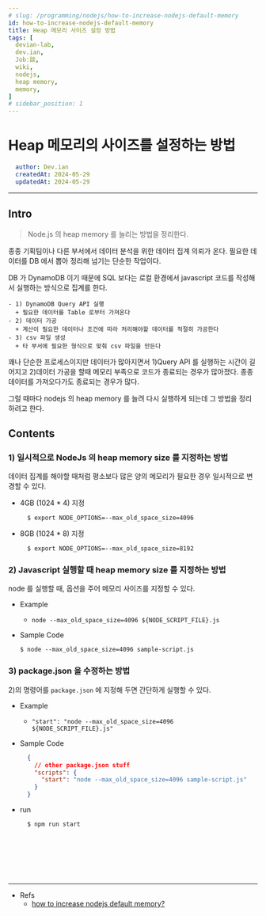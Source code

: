 ```yaml
---
# slug: /programming/nodejs/how-to-increase-nodejs-default-memory
id: how-to-increase-nodejs-default-memory
title: Heap 메모리 사이즈 설정 방법
tags: [
  devian-lab, 
  dev.ian,
  Jobː談,
  wiki,
  nodejs,
  heap memory,
  memory,
]
# sidebar_position: 1
---
```


<!--title -->
# Heap 메모리의 사이즈를 설정하는 방법
<!--//title -->

<!-- 
```json
{
  "author": "Dev.ian",
  "createdAt": "2024-05-29",
  "updatedAt": "2024-05-29"
}
``` 
-->

```yaml
  author: Dev.ian
  createdAt: 2024-05-29
  updatedAt: 2024-05-29
```


---

## Intro

  > Node.js 의 heap memory 를 늘리는 방법을 정리한다.

  종종 기획팀이나 다른 부서에서 데이터 분석을 위한 데이터 집계 의뢰가 온다. 필요한 데이터를 DB 에서 뽑아 정리해 넘기는 단순한 작업이다. 

  DB 가 DynamoDB 이기 때문에 SQL 보다는 로컬 환경에서 javascript 코드를 작성해서 실행하는 방식으로 집계를 한다.

    - 1) DynamoDB Query API 실행
      + 필요한 데이터를 Table 로부터 가져온다
    - 2) 데이터 가공
      + 계산이 필요한 데이터나 조건에 따라 처리해야할 데이터를 적절히 가공한다
    - 3) csv 파일 생성
      + 타 부서에 필요한 형식으로 맞춰 csv 파일을 만든다

  꽤나 단순한 프로세스이지만 데이터가 많아지면서 1)Query API 를 실행하는 시간이 길어지고 2)데이터 가공을 할때 메모리 부족으로 코드가 종료되는 경우가 많아졌다. 종종 데이터를 가져오다가도 종료되는 경우가 많다.

  그럴 때마다 nodejs 의 heap memory 를 늘려 다시 실행하게 되는데 그 방법을 정리하려고 한다.



## Contents

### 1) 일시적으로 NodeJs 의 heap memory size 를 지정하는 방법

  데이터 집계를 해야할 때처럼 평소보다 많은 양의 메모리가 필요한 경우 일시적으로 변경할 수 있다. 

  - 4GB (1024 * 4) 지정

    ```shell
      $ export NODE_OPTIONS=--max_old_space_size=4096
    ```

  - 8GB (1024 * 8) 지정

    ```shell
      $ export NODE_OPTIONS=--max_old_space_size=8192
    ```


### 2) Javascript 실행할 때 heap memory size 를 지정하는 방법

  node 를 실행할 때, 옵션을 주어 메모리 사이즈를 지정할 수 있다.

  - Example
    + ```node --max_old_space_size=4096 ${NODE_SCRIPT_FILE}.js```

  - Sample Code

    ```shell
    $ node --max_old_space_size=4096 sample-script.js
    ```

### 3) package.json 을 수정하는 방법

  2)의 명령어를 `package.json` 에 지정해 두면 간단하게 실행할 수 있다.

  - Example
    + ``` "start": "node --max_old_space_size=4096 ${NODE_SCRIPT_FILE}.js" ```

  - Sample Code

    ```json
      {
        // other package.json stuff
        "scripts": {
          "start": "node --max_old_space_size=4096 sample-script.js"
        }
      }
    ```

  - run

    ```shell
      $ npm run start
    ```


<br /><br /><br /><br /><br />

---
- Refs
  + [how to increase nodejs default memory?](https://stackoverflow.com/questions/34356012/how-to-increase-nodejs-default-memory)